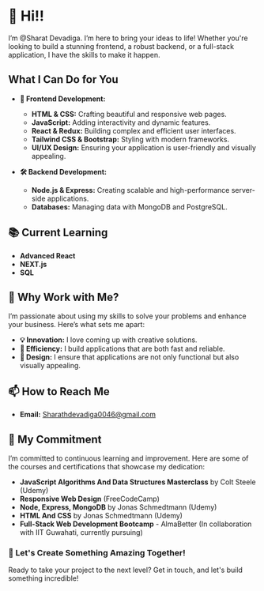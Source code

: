 # 👋 Hi!!

I’m @Sharat Devadiga. I’m here to bring your ideas to life! Whether you're looking to build a stunning frontend, a robust backend, or a full-stack application, I have the skills to make it happen.

## What I Can Do for You
- **🎨 Frontend Development:**
  - **HTML & CSS:** Crafting beautiful and responsive web pages.
  - **JavaScript:** Adding interactivity and dynamic features.
  - **React & Redux:** Building complex and efficient user interfaces.
  - **Tailwind CSS & Bootstrap:** Styling with modern frameworks.
  - **UI/UX Design:** Ensuring your application is user-friendly and visually appealing.

- **🛠️ Backend Development:**
  - **Node.js & Express:** Creating scalable and high-performance server-side applications.
  - **Databases:** Managing data with MongoDB and PostgreSQL.

## 📚 Current Learning
- **Advanced React**
- **NEXT.js**
- **SQL**

## 🤝 Why Work with Me?
I’m passionate about using my skills to solve your problems and enhance your business. Here’s what sets me apart:
- **💡 Innovation:** I love coming up with creative solutions.
- **🚀 Efficiency:** I build applications that are both fast and reliable.
- **🎨 Design:** I ensure that applications are not only functional but also visually appealing.

## 📫 How to Reach Me
- **Email:** [Sharathdevadiga0046@gmail.com](mailto:Sharathdevadiga0046@gmail.com)

## 📜 My Commitment
I’m committed to continuous learning and improvement. Here are some of the courses and certifications that showcase my dedication:
- **JavaScript Algorithms And Data Structures Masterclass** by Colt Steele (Udemy)
- **Responsive Web Design** (FreeCodeCamp)
- **Node, Express, MongoDB** by Jonas Schmedtmann (Udemy)
- **HTML And CSS** by Jonas Schmedtmann (Udemy)
- **Full-Stack Web Development Bootcamp** - AlmaBetter (In collaboration with IIT Guwahati, currently pursuing)

### 🚀 Let's Create Something Amazing Together!
Ready to take your project to the next level? Get in touch, and let's build something incredible!
